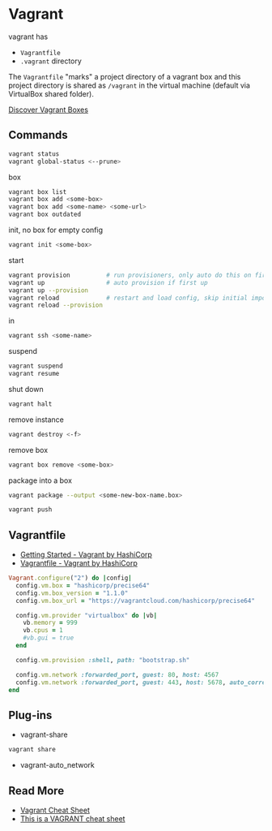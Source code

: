 # Vagrant

vagrant has

* `Vagrantfile`
* `.vagrant` directory

The `Vagrantfile` "marks" a project directory of a vagrant box and this project directory is shared
as `/vagrant` in the virtual machine (default via VirtualBox shared folder).

[Discover Vagrant Boxes](https://app.vagrantup.com/boxes/search)

## Commands

```bash
vagrant status
vagrant global-status <--prune>
```

box

```bash
vagrant box list
vagrant box add <some-box>
vagrant box add <some-name> <some-url>
vagrant box outdated
```

init, no box for empty config

```bash
vagrant init <some-box>
```

start

```bash
vagrant provision          # run provisioners, only auto do this on first up
vagrant up                 # auto provision if first up
vagrant up --provision
vagrant reload             # restart and load config, skip initial import
vagrant reload --provision
```

in

```bash
vagrant ssh <some-name>
```

suspend

```bash
vagrant suspend
vagrant resume
```

shut down

```bash
vagrant halt
```

remove instance

```bash
vagrant destroy <-f>
```

remove box

```bash
vagrant box remove <some-box>
```

package into a box

```bash
vagrant package --output <some-new-box-name.box>
```

```bash
vagrant push
```

## Vagrantfile

* [Getting Started - Vagrant by HashiCorp](https://www.vagrantup.com/intro/getting-started/index.html)
* [Vagrantfile - Vagrant by HashiCorp](https://www.vagrantup.com/docs/vagrantfile/)

```ruby
Vagrant.configure("2") do |config|
  config.vm.box = "hashicorp/precise64"
  config.vm.box_version = "1.1.0"
  config.vm.box_url = "https://vagrantcloud.com/hashicorp/precise64"

  config.vm.provider "virtualbox" do |vb|
    vb.memory = 999
    vb.cpus = 1
    #vb.gui = true
  end

  config.vm.provision :shell, path: "bootstrap.sh"

  config.vm.network :forwarded_port, guest: 80, host: 4567
  config.vm.network :forwarded_port, guest: 443, host: 5678, auto_correct: true
end
```

## Plug-ins

* vagrant-share

```bash
vagrant share
```

* vagrant-auto_network

## Read More

* [Vagrant Cheat Sheet](https://gist.github.com/wpscholar/a49594e2e2b918f4d0c4)
* [This is a VAGRANT cheat sheet](https://gist.github.com/carlessanagustin/69d65ca1110c146598a9)
